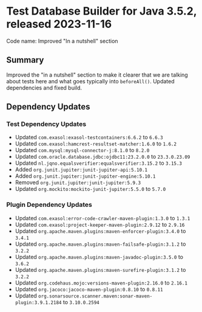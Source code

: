 # Test Database Builder for Java 3.5.2, released 2023-11-16

Code name: Improved "In a nutshell" section

## Summary

Improved the "in a nutshell" section to make it clearer that we are talking about tests here and what goes typically into `beforeAll()`. Updated dependencies and fixed build.

## Dependency Updates

### Test Dependency Updates

* Updated `com.exasol:exasol-testcontainers:6.6.2` to `6.6.3`
* Updated `com.exasol:hamcrest-resultset-matcher:1.6.0` to `1.6.2`
* Updated `com.mysql:mysql-connector-j:8.1.0` to `8.2.0`
* Updated `com.oracle.database.jdbc:ojdbc11:23.2.0.0` to `23.3.0.23.09`
* Updated `nl.jqno.equalsverifier:equalsverifier:3.15.2` to `3.15.3`
* Added `org.junit.jupiter:junit-jupiter-api:5.10.1`
* Added `org.junit.jupiter:junit-jupiter-engine:5.10.1`
* Removed `org.junit.jupiter:junit-jupiter:5.9.3`
* Updated `org.mockito:mockito-junit-jupiter:5.5.0` to `5.7.0`

### Plugin Dependency Updates

* Updated `com.exasol:error-code-crawler-maven-plugin:1.3.0` to `1.3.1`
* Updated `com.exasol:project-keeper-maven-plugin:2.9.12` to `2.9.16`
* Updated `org.apache.maven.plugins:maven-enforcer-plugin:3.4.0` to `3.4.1`
* Updated `org.apache.maven.plugins:maven-failsafe-plugin:3.1.2` to `3.2.2`
* Updated `org.apache.maven.plugins:maven-javadoc-plugin:3.5.0` to `3.6.2`
* Updated `org.apache.maven.plugins:maven-surefire-plugin:3.1.2` to `3.2.2`
* Updated `org.codehaus.mojo:versions-maven-plugin:2.16.0` to `2.16.1`
* Updated `org.jacoco:jacoco-maven-plugin:0.8.10` to `0.8.11`
* Updated `org.sonarsource.scanner.maven:sonar-maven-plugin:3.9.1.2184` to `3.10.0.2594`
